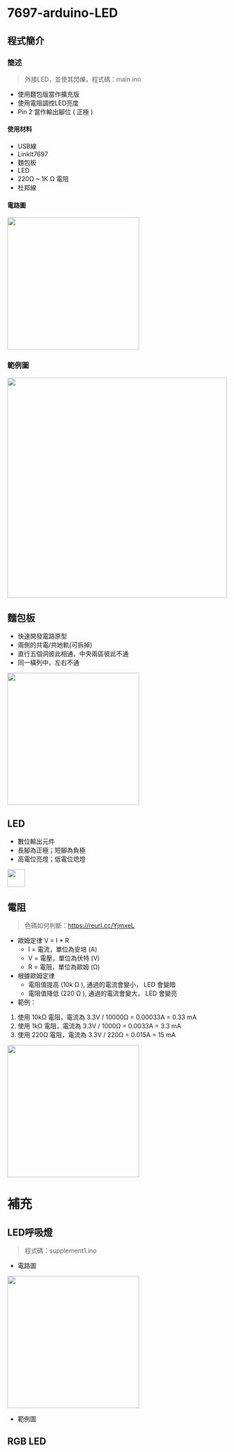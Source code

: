 # 7697-arduino-LED
## 程式簡介
### 簡述
> 外接LED，並使其閃爍，程式碼：main.ino
* 使用麵包版當作擴充版
* 使用電阻調控LED亮度
* Pin 2 當作輸出腳位 ( 正極 )
#### 使用材料
* USB線
* LinkIt7697
* 麵包板
* LED
* 220Ω ~ 1K Ω 電阻
* 杜邦線
#### 電路圖
<img src="https://user-images.githubusercontent.com/93152909/140179649-9f240a35-3d61-4b30-837a-454e4637fc74.png" width="300px">

### 範例圖

<img src="https://user-images.githubusercontent.com/93152909/140169231-a85edc48-fc24-4af3-b14a-d266d03f747d.gif" width="500px">

## 麵包板
* 快速開發電路原型
* 兩側的共電/共地軌(可拆掉)
* 直行五個洞彼此相通，中央兩區彼此不通
* 同一橫列中，左右不通  
<img src="https://user-images.githubusercontent.com/93152909/140171173-c4428cd0-4207-4a21-8c86-ebcbcec6b3db.png" width="300px">

## LED
* 數位輸出元件
* 長腳為正極；短腳為負極
* 高電位亮燈；低電位熄燈
<img src="https://user-images.githubusercontent.com/93152909/140172939-9b0191e9-5906-46cf-8497-d770c0ac1d04.png" width="40px">

## 電阻
> 色碼如何判斷：https://reurl.cc/YjmxeL
* 歐姆定律 V = I * R
  * I = 電流，單位為安培 (A)
  * V = 電壓，單位為伏特 (V)
  * R = 電阻，單位為歐姆 (Ω)
* 根據歐姆定律
  * 電阻值提高 (10k Ω ), 通過的電流會變小， LED 會變暗
  * 電阻值降低 (220 Ω ), 通過的電流會變大， LED 會變亮 
* 範例：
1. 使用 10kΩ 電阻，電流為 3.3V / 10000Ω = 0.00033A = 0.33 mA  
2. 使用 1kΩ 電阻，電流為 3.3V / 1000Ω = 0.0033A = 3.3 mA  
3. 使用 220Ω 電阻，電流為 3.3V / 220Ω = 0.015A = 15 mA

 
<img src="https://user-images.githubusercontent.com/93152909/140176772-faa5b0fe-1f82-4f69-94c6-a6e6e78b6f69.png" width="300px">

# 補充
## LED呼吸燈
> 程式碼：supplement1.ino
* 電路圖
<img src="https://user-images.githubusercontent.com/93152909/140179649-9f240a35-3d61-4b30-837a-454e4637fc74.png" width="300px">

* 範例圖

## RGB LED

